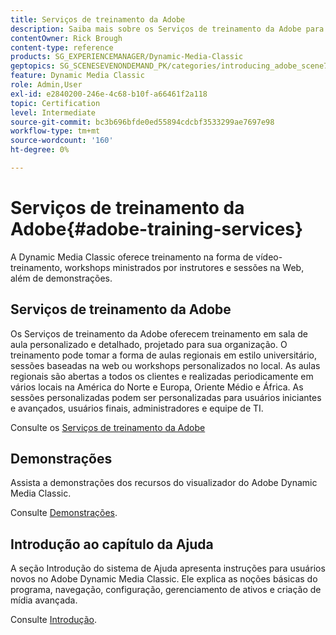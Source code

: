 ```yaml
---
title: Serviços de treinamento da Adobe
description: Saiba mais sobre os Serviços de treinamento da Adobe para Adobe Dynamic Media Classic.
contentOwner: Rick Brough
content-type: reference
products: SG_EXPERIENCEMANAGER/Dynamic-Media-Classic
geptopics: SG_SCENESEVENONDEMAND_PK/categories/introducing_adobe_scene7
feature: Dynamic Media Classic
role: Admin,User
exl-id: e2840200-246e-4c68-b10f-a66461f2a118
topic: Certification
level: Intermediate
source-git-commit: bc3b696bfde0ed55894cdcbf3533299ae7697e98
workflow-type: tm+mt
source-wordcount: '160'
ht-degree: 0%

---
```


# Serviços de treinamento da Adobe{#adobe-training-services}

A Dynamic Media Classic oferece treinamento na forma de vídeo-treinamento, workshops ministrados por instrutores e sessões na Web, além de demonstrações.

## Serviços de treinamento da Adobe

Os Serviços de treinamento da Adobe oferecem treinamento em sala de aula personalizado e detalhado, projetado para sua organização. O treinamento pode tomar a forma de aulas regionais em estilo universitário, sessões baseadas na web ou workshops personalizados no local. As aulas regionais são abertas a todos os clientes e realizadas periodicamente em vários locais na América do Norte e Europa, Oriente Médio e África. As sessões personalizadas podem ser personalizadas para usuários iniciantes e avançados, usuários finais, administradores e equipe de TI.

Consulte os [Serviços de treinamento da Adobe](https://learning.adobe.com/)

## Demonstrações

Assista a demonstrações dos recursos do visualizador do Adobe Dynamic Media Classic.

Consulte [Demonstrações](https://landing.adobe.com/en/na/dynamic-media/ctir-2755/live-demos.html).

## Introdução ao capítulo da Ajuda

A seção Introdução do sistema de Ajuda apresenta instruções para usuários novos no Adobe Dynamic Media Classic. Ele explica as noções básicas do programa, navegação, configuração, gerenciamento de ativos e criação de mídia avançada.

Consulte [Introdução](dmc-platform-overview.md).
